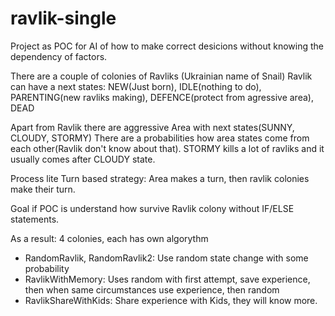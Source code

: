 # ravlik-single
Project as POC for AI of how to make correct desicions without knowing the dependency of factors.

There are a couple of colonies of Ravliks (Ukrainian name of Snail)
Ravlik can have a next states: NEW(Just born), IDLE(nothing to do), PARENTING(new ravliks making), DEFENCE(protect from agressive area), DEAD

Apart from Ravlik there are aggressive Area with next states(SUNNY, CLOUDY, STORMY) There are a probabilities how area states come from each other(Ravlik don't know about that). STORMY kills a lot of ravliks and it usually comes after CLOUDY state.

Process lite Turn based strategy: Area makes a turn, then ravlik colonies make their turn. 

Goal if POC is understand how survive Ravlik colony without IF/ELSE statements. 

As a result: 4 colonies, each has own algorythm 
- RandomRavlik, RandomRavlik2: Use random state change with some probability 
- RavlikWithMemory: Uses random with first attempt, save experience, then when same circumstances use experience, then random
- RavlikShareWithKids: Share experience with Kids, they will know more.

